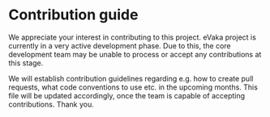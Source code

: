 <!--
SPDX-FileCopyrightText: 2017-2020 City of Espoo

SPDX-License-Identifier: LGPL-2.1-or-later
-->

# Contribution guide

We appreciate your interest in contributing to this project.
eVaka project is currently in a very active development phase. Due to this, the core development
team may be unable to process or accept any contributions at this stage.

We will establish contribution guidelines regarding e.g. how to create pull requests, what code
conventions to use etc. in the upcoming months. This file will be updated accordingly, once the
team is capable of accepting contributions. Thank you.
